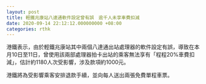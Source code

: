 ```yaml
---
layout: post
title: 輕鐵兆康站八達通軟件設定曾有誤　逾千人未享車費扣減
date: 2020-09-14 22:12:12.000000000 +08:00
categories: rthk
---
```


港鐵表示，由於輕鐵兆康站其中兩個八達通出站處理器的軟件設定有誤，導致在本月10日至11日，曾使用該兩部處理器拍卡出站的乘客無法享有「程程20%車費扣減」，估計約1180人次受影響，涉及款項約1000元。

港鐵將為受影響乘客安排退款手續，並向每人送出兩張免費單程車票。
